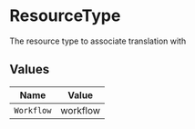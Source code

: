 # ResourceType

The resource type to associate translation with


## Values

| Name       | Value      |
| ---------- | ---------- |
| `Workflow` | workflow   |